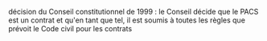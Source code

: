 décision du Conseil constitutionnel de 1999 : le Conseil décide que le PACS est un contrat et qu'en tant que tel, il est soumis à toutes les règles que prévoit le Code civil pour les contrats